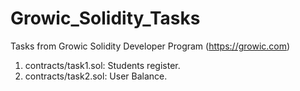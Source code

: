 # Growic_Solidity_Tasks

Tasks from Growic Solidity Developer Program (https://growic.com)

1. contracts/task1.sol: Students register.
2. contracts/task2.sol: User Balance.
